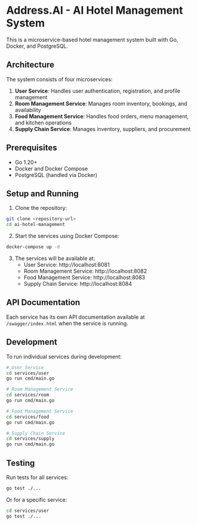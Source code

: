 # Address.AI - AI Hotel Management System

This is a microservice-based hotel management system built with Go, Docker, and PostgreSQL.

## Architecture

The system consists of four microservices:

1. **User Service**: Handles user authentication, registration, and profile management
2. **Room Management Service**: Manages room inventory, bookings, and availability
3. **Food Management Service**: Handles food orders, menu management, and kitchen operations
4. **Supply Chain Service**: Manages inventory, suppliers, and procurement

## Prerequisites

- Go 1.20+
- Docker and Docker Compose
- PostgreSQL (handled via Docker)

## Setup and Running

1. Clone the repository:
```bash
git clone <repository-url>
cd ai-hotel-management
```

2. Start the services using Docker Compose:
```bash
docker-compose up -d
```

3. The services will be available at:
   - User Service: http://localhost:8081
   - Room Management Service: http://localhost:8082
   - Food Management Service: http://localhost:8083
   - Supply Chain Service: http://localhost:8084

## API Documentation

Each service has its own API documentation available at `/swagger/index.html` when the service is running.

## Development

To run individual services during development:

```bash
# User Service
cd services/user
go run cmd/main.go

# Room Management Service
cd services/room
go run cmd/main.go

# Food Management Service
cd services/food
go run cmd/main.go

# Supply Chain Service
cd services/supply
go run cmd/main.go
```

## Testing

Run tests for all services:

```bash
go test ./...
```

Or for a specific service:

```bash
cd services/user
go test ./...
``` 